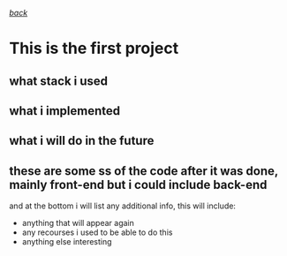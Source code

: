[*back*](/README.md) 
# This is the first project                        

## what stack i used 

## what i implemented 

## what i will do in the future 

## these are some ss of the code after it was done, mainly front-end but i could include back-end

and at the bottom i will list any additional info, this will include:
- anything that will appear again 
- any recourses i used to be able to do this 
- anything else interesting 
